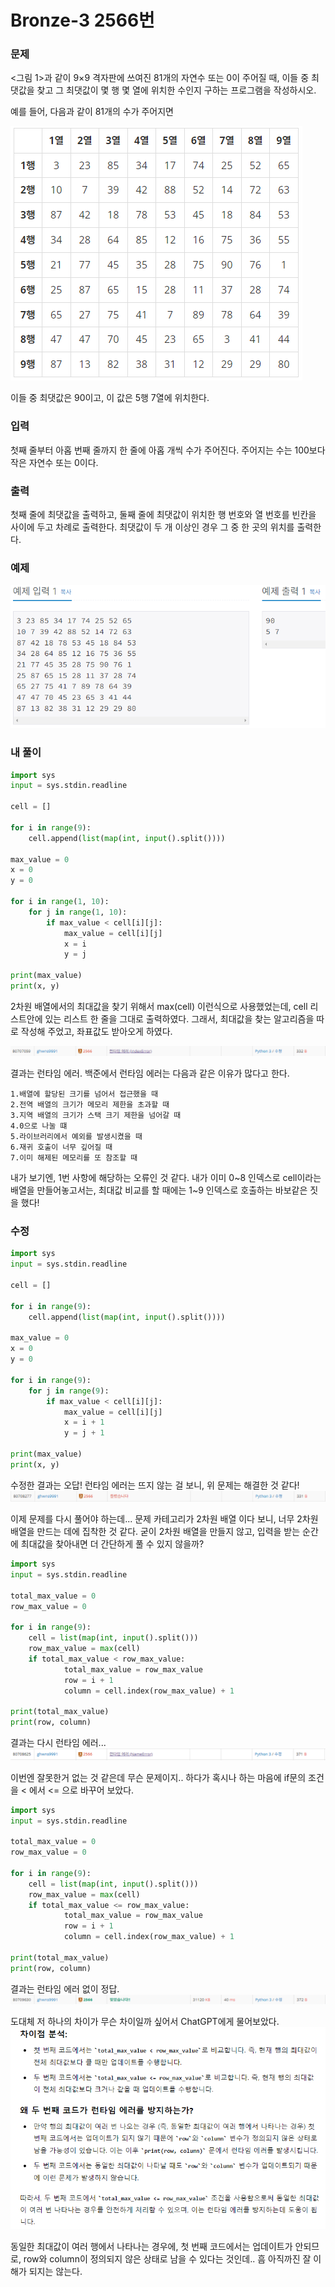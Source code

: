# Bronze-3 2566번

### 문제
<p><그림 1>과 같이 9×9 격자판에 쓰여진 81개의 자연수 또는 0이 주어질 때, 이들 중 최댓값을 찾고 그 최댓값이 몇 행 몇 열에 위치한 수인지 구하는 프로그램을 작성하시오.

예를 들어, 다음과 같이 81개의 수가 주어지면

![alt text](image.png)

이들 중 최댓값은 90이고, 이 값은 5행 7열에 위치한다.</p>

### 입력
<p>첫째 줄부터 아홉 번째 줄까지 한 줄에 아홉 개씩 수가 주어진다. 주어지는 수는 100보다 작은 자연수 또는 0이다.</p>

### 출력
<p>첫째 줄에 최댓값을 출력하고, 둘째 줄에 최댓값이 위치한 행 번호와 열 번호를 빈칸을 사이에 두고 차례로 출력한다. 최댓값이 두 개 이상인 경우 그 중 한 곳의 위치를 출력한다.</p>

### 예제
![alt text](image-1.png)

### 내 풀이
```python
import sys
input = sys.stdin.readline

cell = []

for i in range(9):
    cell.append(list(map(int, input().split())))

max_value = 0
x = 0
y = 0

for i in range(1, 10):
    for j in range(1, 10):
        if max_value < cell[i][j]:
            max_value = cell[i][j]
            x = i
            y = j

print(max_value)
print(x, y)
```

2차원 배열에서의 최대값을 찾기 위해서 max(cell) 이런식으로 사용했었는데, cell 리스트안에 있는 리스트 한 줄을 그대로 출력하였다. 그래서, 최대값을 찾는 알고리즘을 따로 작성해 주었고, 좌표값도 받아오게 하였다.

![alt text](image-2.png)

결과는 런타임 에러.
백준에서 런타임 에러는 다음과 같은 이유가 많다고 한다.

```plaintext
1.배열에 할당된 크기를 넘어서 접근했을 때
2.전역 배열의 크기가 메모리 제한을 초과할 때
3.지역 배열의 크기가 스택 크기 제한을 넘어갈 때
4.0으로 나눌 떄
5.라이브러리에서 예외를 발생시켰을 때
6.재귀 호출이 너무 깊어질 때
7.이미 해제된 메모리를 또 참조할 때
```

내가 보기엔, 1번 사항에 해당하는 오류인 것 같다. 내가 이미 0~8 인덱스로 cell이라는 배열을 만들어놓고서는, 최대값 비교를 할 때에는 1~9 인덱스로 호출하는 바보같은 짓을 했다!

### 수정
```python
import sys
input = sys.stdin.readline

cell = []

for i in range(9):
    cell.append(list(map(int, input().split())))

max_value = 0
x = 0
y = 0

for i in range(9):
    for j in range(9):
        if max_value < cell[i][j]:
            max_value = cell[i][j]
            x = i + 1
            y = j + 1

print(max_value)
print(x, y)
```

수정한 결과는 오답! 런타임 에러는 뜨지 않는 걸 보니, 위 문제는 해결한 것 같다!
![alt text](image-3.png)

이제 문제를 다시 풀어야 하는데...
문제 카테고리가 2차원 배열 이다 보니, 너무 2차원 배열을 만드는 데에 집착한 것 같다. 굳이 2차원 배열을 만들지 않고, 입력을 받는 순간에 최대값을 찾아내면 더 간단하게 풀 수 있지 않을까?

```python
import sys
input = sys.stdin.readline

total_max_value = 0
row_max_value = 0

for i in range(9):
    cell = list(map(int, input().split()))
    row_max_value = max(cell)
    if total_max_value < row_max_value:
            total_max_value = row_max_value
            row = i + 1
            column = cell.index(row_max_value) + 1

print(total_max_value)
print(row, column)
```
결과는 다시 런타임 에러...
![alt text](image-4.png)

이번엔 잘못한거 없는 것 같은데 무슨 문제이지.. 하다가 혹시나 하는 마음에 if문의 조건을 < 에서 <= 으로 바꾸어 보았다.

```python
import sys
input = sys.stdin.readline

total_max_value = 0
row_max_value = 0

for i in range(9):
    cell = list(map(int, input().split()))
    row_max_value = max(cell)
    if total_max_value <= row_max_value:
            total_max_value = row_max_value
            row = i + 1
            column = cell.index(row_max_value) + 1

print(total_max_value)
print(row, column)
```

결과는 런타임 에러 없이 정답.
![alt text](image-5.png)

도대체 저 하나의 차이가 무슨 차이일까 싶어서 ChatGPT에게 물어보았다.
![alt text](image-6.png)

동일한 최대값이 여러 행에서 나타나는 경우에, 첫 번째 코드에서는 업데이트가 안되므로, row와 column이 정의되지 않은 상태로 남을 수 있다는 것인데.. 흠 아직까진 잘 이해가 되지는 않는다.
